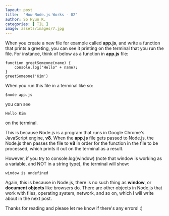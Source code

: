 ```yaml
---
layout: post
title:  "How Node.js Works - 02"
author: So Hyun K.
categories: [ TIL ]
image: assets/images/7.jpg
---
```


When you create a new file for example called **app.js**, and write a function that prints a greeting, you can see it printing on the terminal that you run the file.
For instance, think of below as a function in **app.js** file:
```
function greetSomeone(name) {
    console.log("Hello" + name);
}
greetSomeone('Kim')
```

When you run this file in a terminal like so:
```
$node app.js
```
you can see
```
Hello Kim
```
on the terminal.

This is because Node.js is a program that runs in Google Chrome's JavaScript engine, **v8**. When the **app.js** file gets passed to Node.js, the Node.js then passes the file to **v8** in order for the function in the file to be processed, which prints it out on the terminal as a result.

However, if you try to console.log(window) (note that window is working as a variable, and NOT in a string type), the terminal will show:
```
window is undefined
```

Again, this is because in Node.js, there is no such thing as **window**, or **document objects** like browsers do.
There are other objects in Node.js that work with files, operating system, network, and so on, which I will write about in the next post.


Thanks for reading and please let me know if there's any errors! :)